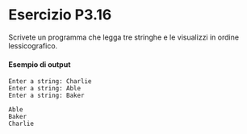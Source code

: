# Esercizio P3.16

Scrivete un programma che legga tre stringhe e le visualizzi in ordine lessicografico.

#### Esempio di output 
```
Enter a string: Charlie
Enter a string: Able
Enter a string: Baker

Able
Baker
Charlie
```
